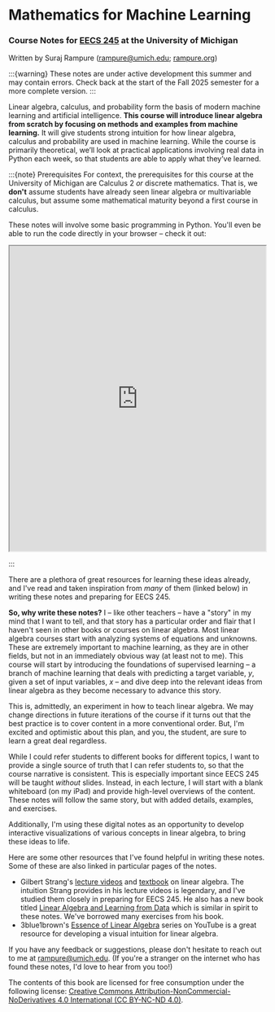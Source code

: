 # Mathematics for Machine Learning

### Course Notes for [EECS 245](https://eecs245.org) at the University of Michigan

Written by Suraj Rampure (rampure@umich.edu; [rampure.org](https://rampure.org))

:::{warning}
These notes are under active development this summer and may contain errors. Check back at the start of the Fall 2025 semester for a more complete version.
:::

Linear algebra, calculus, and probability form the basis of modern machine learning and artificial intelligence. **This course will introduce linear algebra from scratch by focusing on methods and examples from machine learning.** It will give students strong intuition for how linear algebra, calculus and probability are used in machine learning. While the course is primarily theoretical, we’ll look at practical applications involving real data in Python each week, so that students are able to apply what they’ve learned.

:::{note} Prerequisites
For context, the prerequisites for this course at the University of Michigan are Calculus 2 _or_ discrete mathematics. That is, we **don't** assume students have already seen linear algebra or multivariable calculus, but assume some mathematical maturity beyond a first course in calculus.

These notes will involve some basic programming in Python. You'll even be able to run the code directly in your browser – check it out:

<iframe
  src="https://jupyterlite.github.io/demo/repl/index.html?kernel=python&code=print('University of Michigan'.replace('Michigan', '〽️'))"
  width="100%"
  height="600px"
></iframe>

:::

There are a plethora of great resources for learning these ideas already, and I've read and taken inspiration from _many_ of them (linked below) in writing these notes and preparing for EECS 245.

**So, why write these notes?** I – like other teachers – have a "story" in my mind that I want to tell, and that story has a particular order and flair that I haven't seen in other books or courses on linear algebra. Most linear algebra courses start with analyzing systems of equations and unknowns. These are extremely important to machine learning, as they are in other fields, but not in an immediately obvious way (at least not to me). This course will start by introducing the foundations of supervised learning – a branch of machine learning that deals with predicting a target variable, $y$, given a set of input variables, $x$ – and dive deep into the relevant ideas from linear algebra as they become necessary to advance this story.

This is, admittedly, an experiment in how to teach linear algebra. We may change directions in future iterations of the course if it turns out that the best practice is to cover content in a more conventional order. But, I'm excited and optimistic about this plan, and you, the student, are sure to learn a great deal regardless.

While I could refer students to different books for different topics, I want to provide a single source of truth that I can refer students to, so that the course narrative is consistent. This is especially important since EECS 245 will be taught _without_ slides. Instead, in each lecture, I will start with a blank whiteboard (on my iPad) and provide high-level overviews of the content. These notes will follow the same story, but with added details, examples, and exercises.

Additionally, I'm using these digital notes as an opportunity to develop interactive visualizations of various concepts in linear algebra, to bring these ideas to life.

Here are some other resources that I've found helpful in writing these notes. Some of these are also linked in particular pages of the notes.

- Gilbert Strang's [lecture videos](https://www.youtube.com/watch?v=ZK3O402wf1c&list=PL49CF3715CB9EF31D&index=1) and [textbook](https://math.mit.edu/~gs/linearalgebra/ila6/indexila6.html) on linear algebra. The intuition Strang provides in his lecture videos is legendary, and I've studied them closely in preparing for EECS 245. He also has a new book titled [Linear Algebra and Learning from Data](https://math.mit.edu/~gs/learningfromdata/#lafe32) which is similar in spirit to these notes. We've borrowed many exercises from his book.
- 3blue1brown's [Essence of Linear Algebra](https://www.youtube.com/watch?v=fNk_zzaMoSs&list=PLZHQObOWD9XpO3KkyeJezhNY2NbB0LMSV&index=1) series on YouTube is a great resource for developing a visual intuition for linear algebra.

If you have any feedback or suggestions, please don't hesitate to reach out to me at [rampure@umich.edu](mailto:rampure@umich.edu). (If you're a stranger on the internet who has found these notes, I'd love to hear from you too!)

<!-- TODO embed a visualization -->

The contents of this book are licensed for free consumption under the following license: [Creative Commons Attribution-NonCommercial-NoDerivatives 4.0 International (CC BY-NC-ND 4.0)](https://creativecommons.org/licenses/by-nc-nd/4.0/).